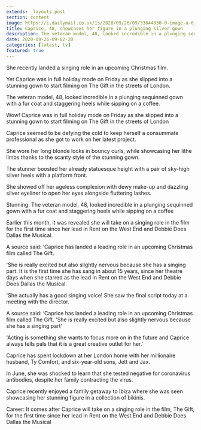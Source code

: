 ```yaml
---
extends: _layouts.post
section: content
image: https://i.dailymail.co.uk/1s/2020/09/26/09/33644330-0-image-a-6_1601107218728.jpg 
title: Caprice, 48, showcases her figure in a plunging silver gown 
description: The veteran model, 48, looked incredible in a plunging sequinned gown with a fur coat and staggering heels while sipping on a coffee 
date: 2020-09-26-09-02-20 
categories: [latest, tv] 
featured: true 
--- 
```

She recently landed a singing role in an upcoming Christmas film. 

Yet Caprice was in full holiday mode on Friday as she slipped into a stunning gown to start filming on The Gift in the streets of London. 

The veteran model, 48, looked incredible in a plunging sequinned gown with a fur coat and staggering heels while sipping on a coffee. 

Wow! Caprice was in full holiday mode on Friday as she slipped into a stunning gown to start filming on The Gift in the streets of London

Caprice seemed to be defying the cold to keep herself a consummate professional as she got to work on her latest project. 

She wore her long blonde locks in bouncy curls, while showcasing her lithe limbs thanks to the scanty style of the stunning gown.   

The stunner boosted her already statuesque height with a pair of sky-high silver heels with a platform front. 

She showed off her ageless complexion with dewy make-up and dazzling silver eyeliner to open her eyes alongside fluttering lashes.  

Stunning: The veteran model, 48, looked incredible in a plunging sequinned gown with a fur coat and staggering heels while sipping on a coffee

Earlier this month, it was revealed she will take on a singing role in the film for the first time since her lead in Rent on the West End and Debbie Does Dallas the Musical. 

A source said: ‘Caprice has landed a leading role in an upcoming Christmas film called The Gift.

'She is really excited but also slightly nervous because she has a singing part. It is the first time she has sang in about 15 years, since her theatre days when she starred as the lead in Rent on the West End and Debbie Does Dallas the Musical.

'She actually has a good singing voice! She saw the final script today at a meeting with the director. 

A source said: ‘Caprice has landed a leading role in an upcoming Christmas film called The Gift. 'She is really excited but also slightly nervous because she has a singing part'

'Acting is something she wants to focus more on in the future and Caprice always tells pals that it is a great creative outlet for her.'

Caprice has spent lockdown at her London home with her millionaire husband, Ty Comfort, and six-year-old sons, Jett and Jax.

In June, she was shocked to learn that she tested negative for coronavirus antibodies, despite her family contracting the virus.

Caprice recently enjoyed a family getaway to Ibiza where she was seen showcasing her stunning figure in a collection of bikinis.

Career: It comes after Caprice will take on a singing role in the film, The Gift, for the first time since her lead in Rent on the West End and Debbie Does Dallas the Musical

